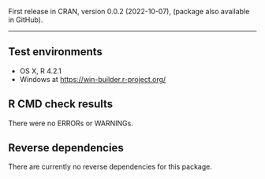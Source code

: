 First release in CRAN, version 0.0.2 (2022-10-07), (package also available in GitHub).

---

## Test environments
* OS X, R 4.2.1
* Windows at https://win-builder.r-project.org/

## R CMD check results

There were no ERRORs or WARNINGs.

## Reverse dependencies

There are currently no reverse dependencies for this package.
